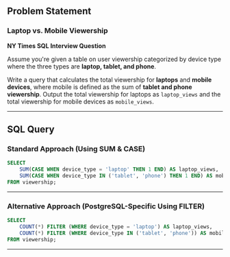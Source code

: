 ## Problem Statement  

### **Laptop vs. Mobile Viewership**  
**NY Times SQL Interview Question**  

Assume you're given a table on user viewership categorized by device type where the three types are **laptop, tablet, and phone**.  

Write a query that calculates the total viewership for **laptops** and **mobile devices**, where mobile is defined as the sum of **tablet and phone viewership**. Output the total viewership for laptops as `laptop_views` and the total viewership for mobile devices as `mobile_views`.  

---

## **SQL Query**  

### **Standard Approach (Using SUM & CASE)**  
```sql
SELECT
    SUM(CASE WHEN device_type = 'laptop' THEN 1 END) AS laptop_views,
    SUM(CASE WHEN device_type IN ('tablet', 'phone') THEN 1 END) AS mobile_views
FROM viewership;
```

---

### **Alternative Approach (PostgreSQL-Specific Using FILTER)**  
```sql
SELECT
    COUNT(*) FILTER (WHERE device_type = 'laptop') AS laptop_views,
    COUNT(*) FILTER (WHERE device_type IN ('tablet', 'phone')) AS mobile_views
FROM viewership;
```

---

